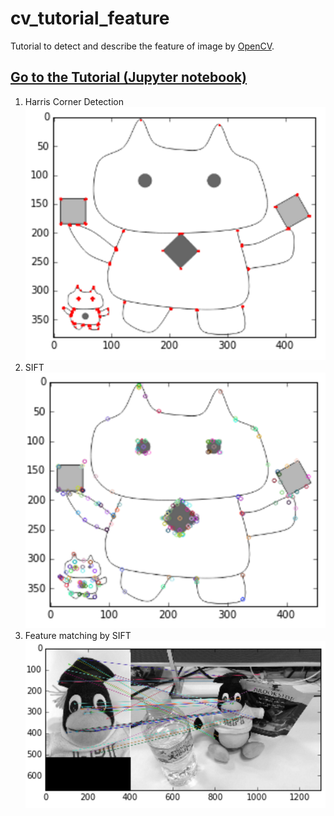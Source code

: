# cv_tutorial_feature

Tutorial to detect and describe the feature of image by [OpenCV](http://docs.opencv.org/master/index.html).

## [Go to the Tutorial (Jupyter notebook)](https://github.com/icoxfog417/cv_tutorial_feature/blob/master/cv_tutorial_feature.ipynb)

1. Harris Corner Detection  
![harris image](./samples/harris.PNG)
2. SIFT  
![sift image](./samples/sift.PNG)
3. Feature matching by SIFT  
![sift match image](./samples/sift_match.PNG)

